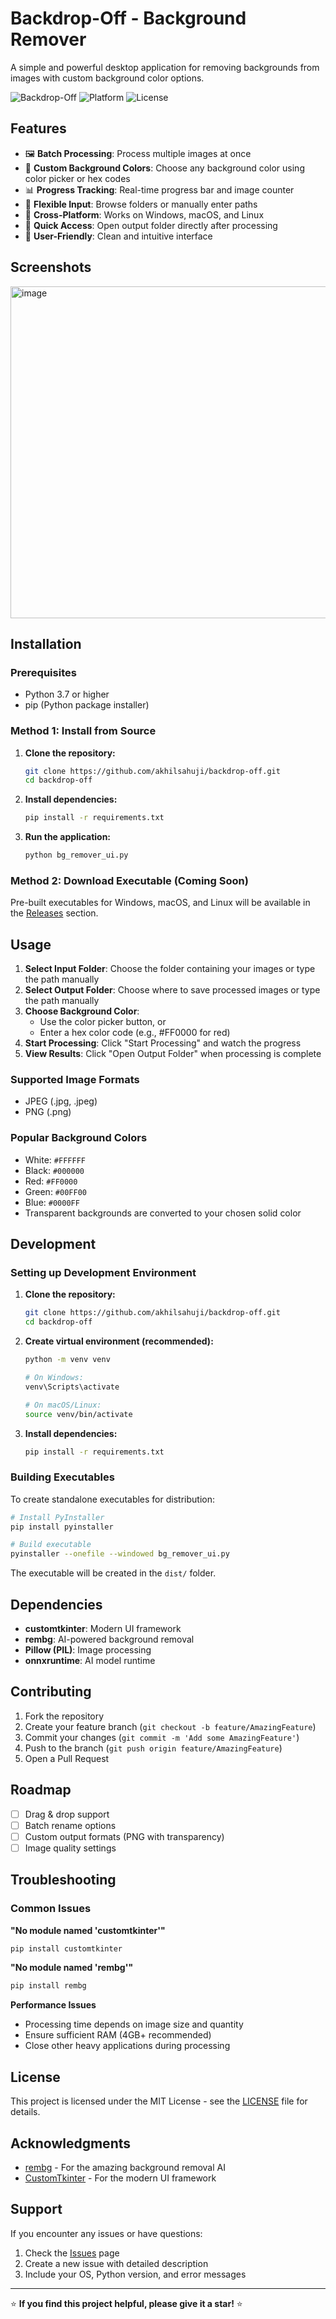 # Backdrop-Off - Background Remover

A simple and powerful desktop application for removing backgrounds from images with custom background color options.

![Backdrop-Off](https://img.shields.io/badge/Python-3.7+-blue.svg)
![Platform](https://img.shields.io/badge/Platform-Windows%20%7C%20macOS%20%7C%20Linux-lightgrey.svg)
![License](https://img.shields.io/badge/License-MIT-green.svg)

## Features

- 🖼️ **Batch Processing**: Process multiple images at once
- 🎨 **Custom Background Colors**: Choose any background color using color picker or hex codes
- 📊 **Progress Tracking**: Real-time progress bar and image counter
- 📁 **Flexible Input**: Browse folders or manually enter paths
- 🚀 **Cross-Platform**: Works on Windows, macOS, and Linux
- 📂 **Quick Access**: Open output folder directly after processing
- 🎯 **User-Friendly**: Clean and intuitive interface

## Screenshots

<img width="702" height="531" alt="image" src="https://github.com/user-attachments/assets/aba179f2-6e31-406f-8bc7-cf330fae9712" />


## Installation

### Prerequisites
- Python 3.7 or higher
- pip (Python package installer)

### Method 1: Install from Source

1. **Clone the repository:**
   ```bash
   git clone https://github.com/akhilsahuji/backdrop-off.git
   cd backdrop-off
   ```

2. **Install dependencies:**
   ```bash
   pip install -r requirements.txt
   ```

3. **Run the application:**
   ```bash
   python bg_remover_ui.py
   ```

### Method 2: Download Executable (Coming Soon)

Pre-built executables for Windows, macOS, and Linux will be available in the [Releases](https://github.com/akhilsahuji/backdrop-off/releases) section.

## Usage

1. **Select Input Folder**: Choose the folder containing your images or type the path manually
2. **Select Output Folder**: Choose where to save processed images or type the path manually
3. **Choose Background Color**: 
   - Use the color picker button, or
   - Enter a hex color code (e.g., #FF0000 for red)
4. **Start Processing**: Click "Start Processing" and watch the progress
5. **View Results**: Click "Open Output Folder" when processing is complete

### Supported Image Formats
- JPEG (.jpg, .jpeg)
- PNG (.png)

### Popular Background Colors
- White: `#FFFFFF`
- Black: `#000000`
- Red: `#FF0000`
- Green: `#00FF00`
- Blue: `#0000FF`
- Transparent backgrounds are converted to your chosen solid color

## Development

### Setting up Development Environment

1. **Clone the repository:**
   ```bash
   git clone https://github.com/akhilsahuji/backdrop-off.git
   cd backdrop-off
   ```

2. **Create virtual environment (recommended):**
   ```bash
   python -m venv venv
   
   # On Windows:
   venv\Scripts\activate
   
   # On macOS/Linux:
   source venv/bin/activate
   ```

3. **Install dependencies:**
   ```bash
   pip install -r requirements.txt
   ```

### Building Executables

To create standalone executables for distribution:

```bash
# Install PyInstaller
pip install pyinstaller

# Build executable
pyinstaller --onefile --windowed bg_remover_ui.py
```

The executable will be created in the `dist/` folder.

## Dependencies

- **customtkinter**: Modern UI framework
- **rembg**: AI-powered background removal
- **Pillow (PIL)**: Image processing
- **onnxruntime**: AI model runtime

## Contributing

1. Fork the repository
2. Create your feature branch (`git checkout -b feature/AmazingFeature`)
3. Commit your changes (`git commit -m 'Add some AmazingFeature'`)
4. Push to the branch (`git push origin feature/AmazingFeature`)
5. Open a Pull Request

## Roadmap

- [ ] Drag & drop support
- [ ] Batch rename options
- [ ] Custom output formats (PNG with transparency)
- [ ] Image quality settings

## Troubleshooting

### Common Issues

**"No module named 'customtkinter'"**
```bash
pip install customtkinter
```

**"No module named 'rembg'"**
```bash
pip install rembg
```

**Performance Issues**
- Processing time depends on image size and quantity
- Ensure sufficient RAM (4GB+ recommended)
- Close other heavy applications during processing

## License

This project is licensed under the MIT License - see the [LICENSE](LICENSE) file for details.

## Acknowledgments

- [rembg](https://github.com/danielgatis/rembg) - For the amazing background removal AI
- [CustomTkinter](https://github.com/TomSchimansky/CustomTkinter) - For the modern UI framework

## Support

If you encounter any issues or have questions:
1. Check the [Issues](https://github.com/akhilsahuji/backdrop-off/issues) page
2. Create a new issue with detailed description
3. Include your OS, Python version, and error messages

---

⭐ **If you find this project helpful, please give it a star!** ⭐
